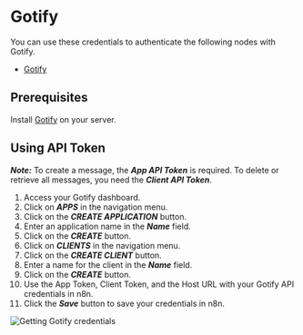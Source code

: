 # Gotify

You can use these credentials to authenticate the following nodes with Gotify.
- [Gotify](/workflow/integrations/nodes/n8n-nodes-base.gotify/)

## Prerequisites

Install [Gotify](https://gotify.net/docs/install) on your server.

## Using API Token

***Note:*** To create a message, the ***App API Token*** is required. To delete or retrieve all messages, you need the ***Client API Token***.

1. Access your Gotify dashboard.
2. Click on ***APPS*** in the navigation menu.
3. Click on the ***CREATE APPLICATION*** button.
4. Enter an application name in the ***Name*** field.
5. Click on the ***CREATE*** button.
6. Click on ***CLIENTS*** in the navigation menu.
7. Click on the ***CREATE CLIENT*** button.
8. Enter a name for the client in the ***Name*** field.
9. Click on the ***CREATE*** button.
10. Use the App Token, Client Token, and the Host URL with your Gotify API credentials in n8n.
11. Click the ***Save*** button to save your credentials in n8n.

![Getting Gotify credentials](/_images/integrations/credentials/gotify/using-api.gif)
